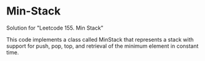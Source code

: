 # Min-Stack
Solution for "Leetcode 155. Min Stack"

This code implements a class called MinStack that represents a stack with support for push, pop, top, and retrieval of the minimum element in constant time.

